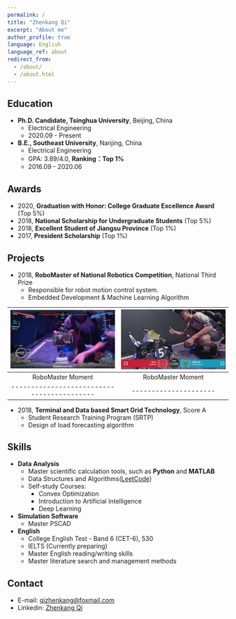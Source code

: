 ```yaml
---
permalink: /
title: "Zhenkang Qi"
excerpt: "About me"
author_profile: true
language: English
language_ref: about
redirect_from:
  - /about/
  - /about.html
---
```


<!-- I'm Passionate about the FUTURE., despite the detours. -->

## Education

- **Ph.D. Candidate, Tsinghua University**, Beijing, China
  - Electrical Engineering
  - 2020.09 - Present
- **B.E., Southeast University**, Nanjing, China
  - Electrical Engineering
  - GPA: 3.89/4.0, **Ranking：Top 1%**
  - 2016.09 - 2020.06

## Awards

- 2020, **Graduation with Honor: College Graduate Excellence Award** (Top 5%)
- 2018, **National Scholarship for Undergraduate Students** (Top 5%)
- 2018, **Excellent Student of Jiangsu Province** (Top 1%)
- 2017, **President Scholarship** (Top 1%)

## Projects

- 2018, **RoboMaster of National Robotics Competition**, National Third Prize
  - Responsible for robot motion control system.
  - Embedded Development & Machine Learning Algorithm

| ![RoboMaster](../images/robomaster02.jpg)  | ![RoboMaster](../images/robomaster01.jpg) |
| :----------------------------------------: | :---------------------------------------: |
|             RoboMaster Moment              |             RoboMaster Moment             |
| ------------------------------------------ |           ---------------------           |

- 2018, **Terminal and Data based Smart Grid Technology**, Score A
  - Student Research Training Program (SRTP)
  - Design of load forecasting algorithm

<!-- | ![loadforecasting](../images/loadforecastingloadforecasting01.png) | ![loadforecasting](../images/loadforecasting02.png) |
| :----------------------------------------------------------------: | :-------------------------------------------------: |
|              Results of Short-Term Load Forecasting 1              |      Results of Short-Term Load Forecasting 2       |
|             -----------------------------------------              |                ---------------------                | -->

## Skills

- **Data Analysis**
  - Master scientific calculation tools, such as **Python** and **MATLAB**
  - Data Structures and Algorithms([LeetCode](https://leetcode-cn.com/u/qizhenkang/))
  - Self-study Courses:
    - Convex Optimization
    - Introduction to Artificial Intelligence
    - Deep Learning
- **Simulation Software**
  - Master PSCAD
- **English**
  - College English Test - Band 6 (CET-6), 530
  - IELTS (Currently preparing)
  - Master English reading/writing skills
  - Master literature search and management methods

## Contact

- E-mail: [qizhenkang@foxmail.com](mailto:qizhenkang@foxmail.com)
- Linkedin: [Zhenkang Qi](https://www.linkedin.com/in/qizhenkang/)
  <!-- - WeChat: sdlwqzk -->
  <!-- - Phone: +86-18801380634 -->
